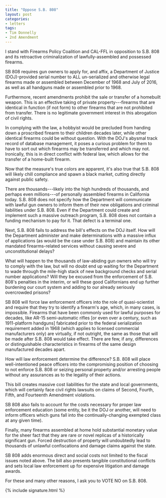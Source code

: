 ```yaml
---
title: "Oppose S.B. 808"
layout: post
categories:
- letters
tags:
- Tim Donnelly
- 2nd Amendment
---
```


I stand with Firearms Policy Coalition and CAL-FFL in opposition to S.B. 808 and its retroactive criminalization of lawfully-assembled and possessed firearms.

SB 808 requires gun owners to apply for, and affix, a Department of Justice (DOJ)-provided serial number to ALL un-serialized and otherwise legal firearms made or assembled between December of 1968 and July of 2016, as well as all handguns made or assembled prior to 1968.

Furthermore, recent amendments prohibit the sale or transfer of a homebuilt weapon. This is an effective taking of private property---firearms that are identical in function (if not form) to other firearms that are not prohibited from transfer. There is no legitimate government interest in this abrogation of civil rights.

In complying with the law, a hobbyist would be precluded from handing down a proscribed firearm to their children decades later, while other identical firearms could be without question. With the DOJ's abysmal track record of database management, it poses a curious problem for them to have to sort out which firearms may be transferred and which may not. Ironically, this is in direct conflict with federal law, which allows for the transfer of a home-built firearm.

Now that the measure's true colors are apparent, it's also true that S.B. 808 will likely chill compliance and spawn a black market, cutting directly against public safety.

There are thousands---likely into the high hundreds of thousands, and perhaps even millions---of personally assembled firearms in California today. S.B. 808 does not specify how the Department will communicate with lawful gun owners to inform them of their new obligations and criminal liabilities under S.B. 808. Even if the Department could create and implement such a massive outreach program, S.B. 808 does not contain a funding mechanism to pay for it. That defect is a terminal one.

Next, S.B. 808 fails to address the bill's effects on the DOJ itself. How will the Department administer and make determinations with a massive influx of applications (as would be the case under S.B. 808) and maintain its other mandated firearms-related services without causing severe and unconstitutional delays?

What will happen to the thousands of law-abiding gun owners who will try to comply with the law, but will no doubt end up waiting for the Department to wade through the mile-high stack of new background checks and serial number applications? Will they be excused from the enforcement of S.B. 808's penalties in the interim, or will these good Californians end up further burdening our court system and adding to our already seriously overcrowded prisons?

SB 808 will force law enforcement officers into the role of quasi-scientist and require that they try to identify a firearm's age, which, in many cases, is impossible. Firearms that have been commonly used for lawful purposes for decades, like AR-15 semi-automatic rifles \[or even over a century, such as 1911-platform handguns\] fabricated prior to the federal serialization requirement added in 1968 (which applies to licensed commercial manufacturers only) are virtually, if not outright, the same as those that will be made after S.B. 808 would take effect. There are few, if any, differences or distinguishable characteristics in firearms of the same design manufactured decades apart.

How will law enforcement determine the difference? S.B. 808 will place well-intentioned peace officers into the compromising position of choosing to not enforce S.B. 808 or seizing personal property and/or arresting people without any assurances as to the legality of their actions.

This bill creates massive cost liabilities for the state and local governments, which will certainly face civil rights lawsuits on claims of Second, Fourth, Fifth, and Fourteenth Amendment violations.

SB 808 also fails to account for the costs necessary for proper law enforcement education (some entity, be it the DOJ or another, will need to inform officers which guns fall into the continually-changing exempted class at any given time).

Finally, many firearms assembled at home hold substantial monetary value for the sheer fact that they are rare or novel replicas of a historically significant gun. Forced destruction of property will undoubtedly lead to thousands of unlawful confiscations and damage claims against the state.

SB 808 adds enormous direct and social costs not limited to the fiscal issues noted above. The bill also presents tangible constitutional conflicts and sets local law enforcement up for expensive litigation and damage awards.

For these and many other reasons, I ask you to VOTE NO on S.B. 808.

{% include signature.html %}
